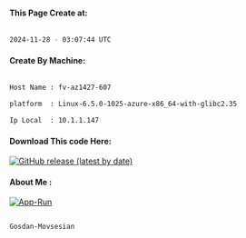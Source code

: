 
   
#### This Page Create at:

```bash

2024-11-28 - 03:07:44 UTC

```

#### Create By Machine:

```bash

Host Name : fv-az1427-607

platform  : Linux-6.5.0-1025-azure-x86_64-with-glibc2.35

Ip Local  : 10.1.1.147

```
#### Download This code Here:

[![GitHub release (latest by date)](https://img.shields.io/github/v/release/Gosdan-Movsesian/Gosdan?style=for-the-badge&label=Download)](https://github.com/Gosdan-Movsesian/Gosdan/releases) 

</p> 

#### About Me :

[![App-Run](https://github.com/Gosdan-Movsesian/Gosdan/actions/workflows/App-Run.yml/badge.svg)](https://github.com/Gosdan-Movsesian/Gosdan/actions/workflows/App-Run.yml)

```bash

Gosdan-Movsesian

```

